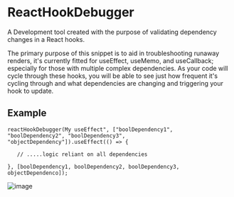 # ReactHookDebugger
A Development tool created with the purpose of validating dependency changes in a React hooks.

The primary purpose of this snippet is to aid in troubleshooting runaway renders, it's currently fitted for useEffect, useMemo, and useCallback; especially for those with multiple complex dependencies. As your code will cycle through these hooks, you will be able to see just how frequent it's cycling through and what dependencies are changing and triggering your hook to update.

## Example

```
reactHookDebugger(My useEffect", ["boolDependency1", "boolDependency2", "boolDependency3", "objectDependency"]).useEffect(() => {

   // .....logic reliant on all dependencies

}, [boolDependency1, boolDependency2, boolDependency3, objectDependenco]);

```
![image](https://github.com/NathanTrost/ReactHookDebugger/assets/12831882/97552c7e-eb8e-4982-854a-b15987a31087)


